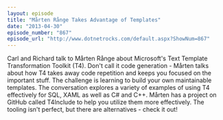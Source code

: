 ```yaml
---
layout: episode
title: "Mårten Rånge Takes Advantage of Templates"
date: "2013-04-30"
episode_number: "867"
episode_url: "http://www.dotnetrocks.com/default.aspx?ShowNum=867"
---
```


Carl and Richard talk to Mårten Rånge about Microsoft's Text Template Transformation Toolkit (T4). Don't call it code generation - Mårten talks about how T4 takes away code repetition and keeps you focused on the important stuff. The challenge is learning to build your own maintainable templates. The conversation explores a variety of examples of using T4 effectively for SQL, XAML as well as C# and C++. Mårten has a project on GitHub called T4Include to help you utilize them more effectively. The tooling isn't perfect, but there are alternatives - check it out!
